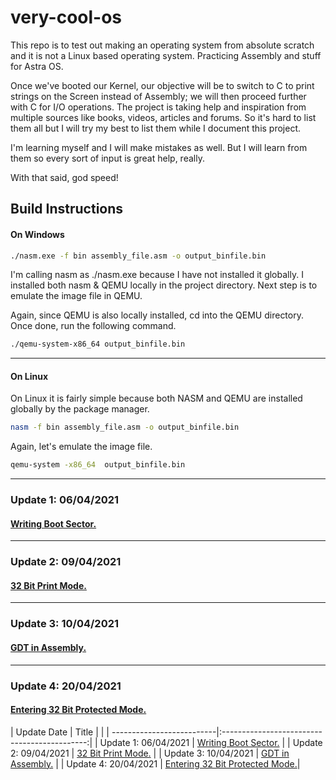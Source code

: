 # very-cool-os
This repo is to test out making an operating system from absolute scratch and it is not a Linux based operating system. Practicing Assembly and stuff for Astra OS.

Once we've booted our Kernel, our objective will be to switch to C to print strings on the Screen instead of Assembly; we will then proceed further with C for I/O operations. The project is taking help and inspiration from multiple sources like books, videos, articles and forums. So it's hard to list them all but I will try my best to list them while I document this project.

I'm learning myself and I will make mistakes as well. But I will learn from them so every sort of input is great help, really. 

With that said, god speed!

## Build Instructions 
#### On Windows
```bash 
./nasm.exe -f bin assembly_file.asm -o output_binfile.bin
```

I'm calling nasm as ./nasm.exe because I have not installed it globally. I installed both nasm & QEMU locally in the project directory.
Next step is to emulate the image file in QEMU.

Again, since QEMU is also locally installed, cd into the QEMU directory. Once done, run the following command.

```bash
./qemu-system-x86_64 output_binfile.bin
```
---
#### On Linux

On Linux it is fairly simple because both NASM and QEMU are installed globally by the package manager. 
```bash 
nasm -f bin assembly_file.asm -o output_binfile.bin
```

Again, let's emulate the image file. 
```bash
qemu-system -x86_64  output_binfile.bin
```

___
### Update 1: 06/04/2021
#### [Writing Boot Sector.](logs/update1.md)

___
### Update 2: 09/04/2021
#### [32 Bit Print Mode.](logs/update2.md)

___
### Update 3: 10/04/2021
#### [GDT in Assembly.](logs/update3.md)

___
### Update 4: 20/04/2021
#### [Entering 32 Bit Protected Mode.](logs/update4.md)


|         Update Date       |                       Title                  |                      |
| --------------------------|:--------------------------------------------:|
| Update 1: 06/04/2021      | [Writing Boot Sector.](logs/update1.md)      |
| Update 2: 09/04/2021      | [32 Bit Print Mode.](logs/update2.md)        |
| Update 3: 10/04/2021      | [GDT in Assembly.](logs/update3.md)          |
| Update 4: 20/04/2021      | [Entering 32 Bit Protected Mode.](logs/update4.md)|